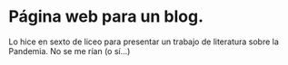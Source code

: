 # Página web para un blog.
Lo hice en sexto de liceo para presentar un trabajo de literatura sobre la Pandemia.
No se me rían (o sí...)
